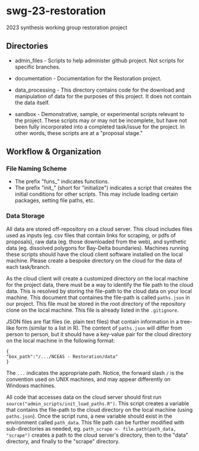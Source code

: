 # swg-23-restoration
2023 synthesis working group restoration project

## Directories

* admin_files - Scripts to help administer github project. Not scripts for specific branches.

* documentation - Documentation for the Restoration project.

* data_processing - This directory contains code for the download and manipulation of data for the purposes of this project. It does not contain the data itself.

* sandbox - Demonstrative, sample, or experimental scripts relevant to the project. These scripts may or may not be incomplete, but have not been fully incorporated into a completed task/issue for the project. In other words, these scripts are at a "proposal stage."

## Workflow & Organization

### File Naming Scheme

* The prefix "funs_" indicates functions.
* The prefix "init_" (short for "initialize") indicates a script that creates the initial conditions for other scripts. This may include loading certain packages, setting file paths, etc.

### Data Storage

All data are stored off-repository on a cloud server. This cloud includes files used as inputs (eg. csv files that contain links for scraping, or pdfs of proposals), raw data (eg. those downloaded from the web), and synthetic data (eg. dissolved polygons for Bay-Delta boundaries). Machines running these scripts should have the cloud client software installed on the local machine. Please create a bespoke directory on the cloud for the data of each task/branch.

As the cloud client will create a customized directory on the local machine for the project data, there must be a way to identify the file path to the cloud data. This is resolved by storing the file-path to the cloud data on your local machine. This document that containes the file-path is called `paths.json` in our project. This file must be stored in the root directory of the repository clone on the local machine. This file is already listed in the `.gitignore`. 

JSON files are flat files (ie. plain text files) that contain information in a tree-like form (similar to a list in R). The content of `paths.json` will differ from person to person, but it should have a key-value pair for the cloud directory on the local machine in the following format:

```
{
"box_path":"/.../NCEAS - Restoration/data"
}
```

The `...` indicates the appropriate path. Notice, the forward slash `/` is the convention used on UNIX machines, and may appear differently on Windows machines.

All code that accesses data on the cloud server should first run `source("admin_scripts/init_load_paths.R")`. This script creates a variable that contains the file-path to the cloud directory on the local machine (using `paths.json`). Once the script runs, a new variable should exist in the environment called `path_data`. This file path can be further modified with sub-directories as needed, eg. `path_scrape <- file.path(path_data, "scrape")` creates a path to the cloud server's directory, then to the "data" directory, and finally to the "scrape" directory.
